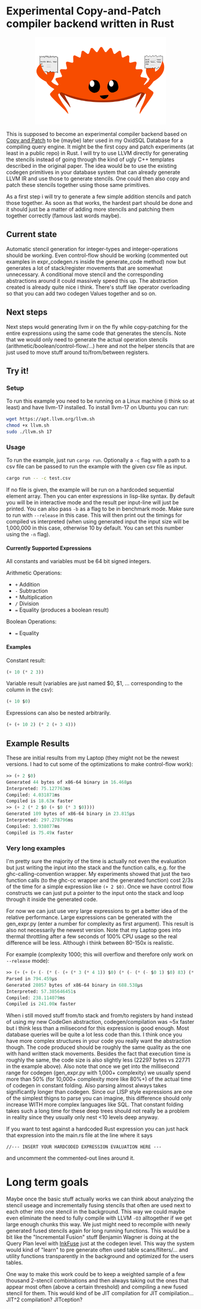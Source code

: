# Experimental Copy-and-Patch compiler backend written in Rust

<p align="center">
    <img src="ferrisjit-portable-min.svg" alt="" width="350px"></img>
</p>


This is supposed to become an experimental compiler backend based on [Copy and Patch](https://fredrikbk.com/publications/copy-and-patch.pdf) to be (maybe) later used in my OxidSQL Database for a compiling query engine. It might be the first copy and patch experiments (at least in a public repo) in Rust. I will try to use LLVM directly for generating the stencils instead of going through the kind of ugly C++ templates described in the original paper. The idea would be to use the existing codegen primitives in your database system that can already generate LLVM IR and use those to generate stencils. One could then also copy and patch these stencils together using those same primitives.

As a first step i will try to generate a few simple addition stencils and patch those together. As soon as that works, the hardest part should be done and it should just be a matter of adding more stencils and patching them together correctly (famous last words maybe).

## Current state

Automatic stencil generation for integer-types and integer-operations should be working. Even control-flow should be working (commented out examples in expr_codegen.rs inside the generate_code method) now but generates a lot of stack/register movements that are somewhat unnecessary. A conditional move stencil and the corresponding abstractions around it could massively speed this up. The abstraction created is already quite nice i think. There's stuff like operator overloading so that you can add two codegen Values together and so on.

## Next steps

Next steps would generating llvm ir on the fly while copy-patching for the entire expressions using the same code that generates the stencils. Note that we would only need to generate the actual operation stencils (arithmetic/boolean/control-flow/...) here and not the helper stencils that are just used to move stuff around to/from/between registers.

## Try it!

### Setup

To run this example you need to be running on a Linux machine (i think so at least) and have llvm-17 installed. To install llvm-17 on Ubuntu you can run:

```bash
wget https://apt.llvm.org/llvm.sh
chmod +x llvm.sh
sudo ./llvm.sh 17
```

### Usage

To run the example, just run `cargo run`. Optionally a `-c` flag with a path to a csv file can be passed to run the example with the given csv file as input. 

```bash
cargo run -- -c test.csv
```

If no file is given, the example will be run on a hardcoded sequential element array. Then you can enter expressions in lisp-like syntax. By default you will be in interactive mode and the result per input-line will just be printed. You can also pass `-b` as a flag to be in benchmark mode. Make sure to run with `--release` in this case. This will then print out the timings for compiled vs interpreted (when using generated input the input size will be 1,000,000 in this case, otherwise 10 by default. You can set this number using the `-n` flag). 

#### Currently Supported Expressions

All constants and variables must be 64 bit signed integers.

Arithmetic Operations:
* `+` Addition
* `-` Subtraction
* `*` Multiplication
* `/` Division
* `=` Equality (produces a boolean result)

Boolean Operations:
* `=` Equality

#### Examples

Constant result:
```lisp
(+ 10 (* 2 3))
```

Variable result (variables are just named $0, $1, ... corresponding to the column in the csv):
```lisp
(+ 10 $0)
```

Expressions can also be nested arbitrarily.
```lisp
(+ (+ 10 2) (* 2 (+ 3 4)))
```

## Example Results

These are initial results from my Laptop (they might not be the newest versions. I had to cut some of the optimizations to make control-flow work):

```lisp
>> (+ 2 $0)
Generated 44 bytes of x86-64 binary in 16.468µs
Interpreted: 75.127763ms
Compiled: 4.031871ms
Compiled is 18.63x faster
>> (+ 2 (* 2 $0 (+ $0 (* 3 $0))))
Generated 109 bytes of x86-64 binary in 23.815µs
Interpreted: 297.278796ms
Compiled: 3.938077ms
Compiled is 75.49x faster
```

### Very long examples

I'm pretty sure the majority of the time is actually not even the evaluation but just writing the input into the stack and the function calls, e.g. for the ghc-calling-convention wrapper. My experiments showed that just the two function calls (to the ghc-cc wrapper and the generated function) cost 2/3s of the time for a simple expression like `(+ 2 $0)`. Once we have control flow constructs we can just put a pointer to the input onto the stack and loop through it inside the generated code. 

For now we can just use very large expressions to get a better idea of the relative performance. Large expressions can be generated with the gen_expr.py (enter a number for complexity as first argument). This result is also not necessarily the newest version. Note that my Laptop goes into thermal throttling after a few seconds of 100% CPU usage so the real difference will be less. Although i think between 80-150x is realistic.

For example (complexity 1000; this will overflow and therefore only work on `--release` mode):

```lisp
>> (+ (+ (+ (- (* (- (+ (* 3 (* 4 1)) $0) (* (- (* (- $0 1) $0) 83) (* (* 2 1) 4))) (- (* (+ (+ (+ 2 4) (+ (- $0 5) (* $0 3))) (+ (* (* $0 5) (- (+ $0 7) (+ 7 3))) (* (+ (* $0 9) (+ (* 5 1) $0)) 1))) (* 1 9)) (- (+ (+ (+ (+ 1 9) $0) (+ (+ (+ 5 (- 8 8)) (* $0 10)) (* (* 4 8) (* $0 10)))) 7) (* (* (* (* (+ (- 10 7) $0) 3) $0) $0) 4)))) (+ (+ (- (- $0 7) (- 1 8)) (- (+ (+ (+ 1 4) (* (- $0 7) (* $0 1))) $0) (+ (- 5 1) (+ (+ $0 (- $0 (* 10 4))) (* 9 1))))) (* (+ $0 8) (+ (- (- $0 3) $0) (* (+ 1 (- (+ $0 4) 58)) (* (+ $0 10) $0)))))) (- (+ (+ (+ (+ (- (* $0 8) 18) $0) (+ (+ (+ (+ (- (* $0 8) $0) $0) $0) (- 3 4)) (- (+ (* (+ (- 9 9) (* 7 2)) (* $0 6)) 8) (+ (* 1 (+ (* $0 6) (+ 10 (- 1 2)))) (* (- $0 5) 2))))) (* (- (+ (+ (- $0 6) (+ (* 2 4) (+ (+ $0 (- $0 2)) 8))) (+ (* 7 7) 3)) $0) (* (* (- 25 (- 1 2)) $0) 3))) (+ (- (- (* (+ 6 10) (* (+ (- $0 8) (- $0 6)) 2)) (+ (- $0 8) $0)) (+ (- (+ (+ (- (+ (* 8 4) (- 10 10)) $0) $0) $0) 60) 8)) (- (+ (- 6 8) (- $0 2)) (* (* 3 1) (- 1 10))))) (+ (+ (+ $0 (+ (+ (+ (- (- (* (* 6 7) 4) (+ (- $0 (- $0 10)) $0)) (- (+ 4 2) (* 9 4))) 6) 10) (- (* (* (* $0 4) 3) (* $0 3)) 10))) (- (* (- 1 6) (- (+ (+ $0 3) (+ (+ $0 10) (+ (+ (+ (+ 10 1) (- 4 6)) (+ (* 8 7) (- $0 4))) (+ (* 8 1) (+ $0 9))))) (+ (+ $0 (+ (+ 2 5) $0)) (+ (+ 8 8) (* 10 3))))) (* (* (+ 6 3) 2) (- $0 10)))) (* (+ (- (+ (+ 10 3) (* $0 1)) (+ $0 5)) (+ (+ (+ (* (* $0 8) (- 2 3)) (* $0 2)) (- (- (- 5 2) (* 3 4)) $0)) (+ (* (- (- 4 9) (- 4 7)) 3) (+ $0 7)))) (* (* (- $0 (- $0 8)) (* $0 7)) 3))))) (- (- (- (+ 4 1) 7) (+ (* (+ (- (+ (* 7 8) 4) 9) (* (- (+ (- 3 7) (* $0 9)) $0) (- $0 (- 2 7)))) $0) 7)) (- (+ (* (+ (- (- (+ (* 4 (+ 5 10)) (+ (+ $0 10) 5)) (* 6 10)) (+ $0 9)) (+ (* (* $0 5) (+ (- $0 10) (+ (* $0 7) (+ (+ (* 9 8) 6) (+ 4 3))))) $0)) (+ (+ (- (* (* 2 (+ (* 9 5) $0)) (+ (* (* 3 3) $0) (* (* $0 2) (+ 8 4)))) (- (+ (- (- 10 10) (* (* $0 2) (+ 5 10))) (+ (+ 4 5) (* $0 (- $0 6)))) (* (+ $0 5) 4))) (* (* (+ 10 (+ 3 5)) (+ (+ (* (* 1 7) $0) $0) $0)) (+ (- (* (+ 3 5) (+ $0 7)) (+ (+ (* $0 9) (* 8 8)) (+ (* $0 4) (+ 6 7)))) (+ $0 7)))) $0)) (+ (* (- (+ (- (- 6 9) (* 5 4)) (* (+ (+ 9 (* 1 5)) 3) (* 1 (* (+ (- $0 7) 9) $0)))) (+ (+ (* (+ $0 3) (* (* (- $0 6) (* 9 3)) $0)) (* (+ 6 (+ (- 22 (+ 10 5)) (* (* 6 10) (* (* $0 3) 1)))) (+ (- $0 10) 8))) (+ 2 2))) (- (+ (+ (+ (- $0 3) (- (+ $0 3) 41)) (- 4 6)) (+ 1 (+ (- (+ $0 (+ $0 10)) 2) (+ $0 (+ $0 9))))) (- 8 1))) (* (+ (+ (+ (* 4 9) 9) (+ (+ 10 7) (- (- 5 6) $0))) (+ (+ (* (+ (- $0 1) $0) (+ (+ (* $0 9) (* 5 2)) (+ (- $0 10) $0))) (- (+ $0 8) (* (* 1 2) (+ 3 6)))) (- (* (+ (- (* (* $0 5) (- (- 8 5) 18)) 63) (- (- $0 6) (- (+ $0 8) 1))) (+ (+ (* $0 (+ 2 4)) (- 23 (* (* (- 22 (+ (- $0 4) $0)) $0) (+ $0 1)))) 4)) (- 44 (+ (+ (* 9 7) (* (+ 8 (- 26 (* $0 10))) $0)) (+ 2 (- (+ $0 3) $0))))))) (+ (- (+ (- $0 6) (* $0 4)) 72) (+ (* (+ 10 6) (- 10 9)) (- (+ 10 2) (* $0 8))))))) (* (- (- (- $0 (* (+ (* (+ 3 8) (- $0 9)) (* $0 2)) (* (+ $0 2) $0))) (- (- $0 9) 88)) 76) (+ (* (* $0 6) (+ (+ (- (* $0 7) (- $0 2)) 6) (+ $0 2))) (- (- 10 1) (* (+ 7 (- 7 10)) (+ (- (- 4 10) 82) $0)))))))) (- (+ (* (- (+ (- 29 (+ $0 1)) (+ (+ (- (* $0 8) (+ 8 7)) $0) (- (* (- $0 9) (+ (- 10 9) (+ 5 3))) (+ (* (+ $0 2) $0) 9)))) (* (+ (- (+ (+ (+ (+ 1 9) (* $0 3)) (* 5 1)) (- (+ (- 3 9) $0) $0)) $0) (* (+ (* (- (- (* 2 2) 39) (* $0 5)) (* $0 9)) (* (* $0 9) (* (+ 6 8) (- (+ (+ (* 7 6) $0) (+ (* (+ (* $0 8) 3) $0) $0)) $0)))) (- (- (* (- $0 2) 3) (- 4 2)) (+ 6 (- (* $0 3) 68))))) (+ (- (- $0 7) (- (+ 2 (- 5 10)) $0)) (+ $0 (+ (- $0 5) (+ 2 (* 4 5))))))) (* (+ $0 (+ (+ (+ (* 7 10) 7) (* (+ $0 10) (* (- (- 7 4) $0) (+ (* $0 2) $0)))) (+ (- (- (* 2 5) $0) 31) 7))) (* (* (- (- (+ $0 5) (- 9 5)) (- (* (* (+ (- $0 9) $0) (- $0 4)) (* (+ (+ (* 2 (+ (+ $0 8) (- (+ 9 2) (- 1 8)))) (* (+ $0 (* 1 8)) 2)) $0) (+ 1 (* 3 7)))) (- (+ (- 20 (* 10 9)) $0) (- $0 3)))) (* 1 (- (* 7 10) (+ 1 (+ $0 2))))) 3))) (- (- (+ (+ (- 65 (- (* 10 9) (- $0 1))) (- $0 (- (- (- 5 4) (+ (* $0 6) (+ $0 10))) (* (+ (* 2 (+ $0 5)) (* 4 8)) (- 14 (* $0 9)))))) (* (+ (- (+ (* (- 3 6) (- $0 (* (+ (- 4 10) 8) (+ $0 4)))) $0) (* 5 3)) (- (- (* (- 1 5) (- 5 8)) $0) (+ (* (+ (- 4 1) (+ 2 7)) (- (+ $0 (- (- 6 1) $0)) (+ $0 5))) (+ $0 7)))) (+ (+ (- 5 9) 2) (+ (+ $0 (+ $0 4)) 7)))) (+ (+ (+ (+ (+ (- (+ (+ (+ $0 7) 2) (- (+ (* (- 6 3) $0) (* (+ 6 8) $0)) $0)) (+ (+ $0 (+ 8 6)) (+ 5 (+ 5 1)))) (- (+ 1 1) $0)) (+ (+ (+ 4 5) (+ $0 8)) (+ (- (+ (* 1 (- (+ 5 6) (+ (- $0 8) $0))) (+ 3 (* 8 4))) (* (- $0 6) (+ (* 5 4) 7))) (+ (+ (+ $0 (- (- 8 3) (* 7 8))) (+ (- (+ (* 9 10) 6) (- (- 2 10) (- (+ (+ $0 4) $0) (+ (* 9 7) 2)))) (+ $0 (* 4 6)))) 3)))) (* (+ (+ (* (* (+ (- $0 5) (* $0 4)) (+ (* $0 6) 5)) (+ (+ (+ 10 8) (* $0 4)) $0)) (+ (- (- $0 8) 87) (* 7 6))) 2) (+ (- (+ (- $0 (* 4 9)) (- $0 (* $0 4))) (+ (+ (+ (* 4 5) (* $0 7)) (- (+ (+ $0 1) 8) $0)) (- (+ (+ (- (* $0 10) $0) 8) (+ (* $0 2) (- 1 8))) 91))) (- (+ (- (- (* (+ (+ $0 (* (+ (* 2 4) (* 2 3)) 2)) (+ 8 (- 5 5))) (- (- 1 8) $0)) (- (+ (+ (+ (+ $0 (- (* 7 1) (+ 9 5))) 10) (- (+ $0 6) (+ 8 1))) (+ 10 2)) $0)) (+ (+ (+ (* 1 (* $0 5)) (- $0 6)) (* (+ (* (+ (+ (- 3 7) (* $0 (+ $0 (+ $0 7)))) 5) (* $0 7)) 8) (* 6 5))) (+ (+ (+ (- $0 3) 7) (- 7 2)) $0))) (- (+ 1 5) (* 8 1))) $0)))) (+ (- (+ (- $0 6) (* (* (* (+ (* (+ (- (- $0 6) 73) (+ 9 (- $0 1))) (+ (- 2 5) 8)) (- (+ (- $0 (- (+ 9 9) $0)) (- 4 4)) (+ $0 5))) (+ (+ $0 7) (- $0 (- 1 8)))) (* $0 (+ $0 (- (- (+ (- $0 5) 1) $0) 100)))) (- (+ $0 3) $0))) (+ (* (- $0 3) (* $0 (+ (* $0 7) $0))) (* (+ (+ (+ (* (+ (+ $0 9) 7) $0) (- (* (+ $0 6) (- (* 9 2) 45)) (- 6 2))) (* (* (* 10 9) $0) (- 8 10))) (+ (* $0 9) (- (+ 5 7) (* $0 6)))) (+ (- 2 4) (* 4 1))))) (* (+ (* (+ (+ (* $0 7) 1) 10) (+ $0 (- 8 1))) (- (* 3 7) (* (* (+ 3 (- 6 7)) (+ 5 2)) $0))) (+ (- (+ (- $0 5) (+ 5 (+ 8 8))) $0) (* (+ (* $0 9) (+ $0 10)) $0))))) (* (* (- (+ $0 (+ 9 (- $0 (* $0 2)))) (* (* $0 4) 4)) (* 1 8)) (* (- (+ (+ (- (* $0 7) $0) (+ (+ 5 9) $0)) (+ 3 10)) (- (+ (+ $0 10) (+ (- (+ (- (+ (- $0 4) (+ 8 6)) 6) 5) (- (+ 5 (* 6 3)) (* (- $0 7) (* 8 3)))) (+ (- 4 1) (+ (+ (* $0 7) (- (- $0 (+ 6 8)) $0)) (* $0 (* 3 7)))))) (- $0 1))) (* (- $0 3) (* (+ (* (* 9 6) (+ (+ $0 9) (* $0 5))) $0) 4)))))) (* (+ 2 (* (* (- (* (+ (+ $0 (+ (- $0 10) (+ (* $0 4) $0))) (* 4 9)) (* $0 (+ (* (* (+ 9 (+ 3 (* $0 3))) 4) 2) (* (- 5 6) 4)))) (* (+ (- (* (* (- 7 4) (+ (+ (- $0 9) $0) (+ (* (- (+ $0 (- 6 2)) 85) 2) (* (* (* 5 10) (- 12 (+ (- (+ $0 1) 56) 1))) $0)))) (* (- 8 9) (- 7 3))) (* (- 78 (+ (+ $0 3) (* $0 7))) $0)) (+ (+ 2 9) (+ $0 8))) (+ (* 1 1) (* (* 1 2) (+ (+ (* 2 8) 6) (* (- $0 6) (+ 5 1))))))) (+ (+ (* $0 3) (- $0 (+ (- (+ 6 (* 7 1)) $0) (+ (- 4 1) (- $0 9))))) (+ (- (+ 2 5) (+ 5 6)) (* 1 (* 5 10))))) (+ (+ (- (+ (+ (- 5 8) (* (- $0 9) (- 10 10))) (+ (- 10 2) 10)) (* $0 5)) (+ $0 (+ 4 10))) 8))) (* (+ (- $0 (+ 3 7)) (- (+ $0 (* 6 10)) (* (- (- 6 5) $0) (+ $0 7)))) (* (* (* (+ (+ (+ $0 2) 5) (+ (+ (- $0 8) 6) 9)) (* (+ (+ $0 (* $0 1)) 8) (+ (+ (- 7 3) 1) (+ 4 (- $0 7))))) (- (* (+ (* $0 3) (- (- 6 2) (- 10 1))) 1) 11)) (+ (- 1 2) (- (* (+ (- $0 1) (* 10 1)) (+ (- (* 4 (+ 5 4)) (* $0 6)) (- 4 4))) (- (+ (* (- 5 4) 4) (* 9 9)) 97)))))))) (+ (+ (- (+ (* (- (+ (* (+ $0 5) $0) $0) 29) (- 7 4)) (+ (* (+ $0 9) (+ $0 7)) $0)) (+ (+ 10 (+ $0 (* 5 10))) (+ (* $0 8) (+ (- (* (+ (- (- $0 6) $0) 1) $0) (- 3 4)) 10)))) (* (+ $0 (- (* $0 6) (* 5 8))) (- (* (+ (+ (- (+ (* $0 1) (* 1 7)) 72) (+ (- (- 14 (* (+ 8 6) (+ 7 8))) (- $0 2)) 1)) (* (* (+ $0 2) 1) (+ 1 8))) 1) (+ (- 1 4) (+ $0 9))))) (* (+ (+ (+ 6 (+ $0 5)) 7) (+ (+ 5 8) 9)) (- (- 8 3) (- (+ (+ 9 (+ 5 (* $0 9))) (- (* $0 8) (* $0 5))) $0))))))
Parsed in 794.459µs
Generated 28057 bytes of x86-64 binary in 688.538µs
Interpreted: 57.385646451s
Compiled: 238.114079ms
Compiled is 241.00x faster
```

When i still moved stuff from/to stack and from/to registers by hand instead of using my new CodeGen abstraction, codegen/compilation was ~5x faster but i think less than a milisecond for this expression is good enough. Most database queries will be quite a lot less code than this. I think once you have more complex
structures in your code you really want the abstraction though. The code produced should be roughly the same quality as the one with hand written stack movements. Besides the fact that execution time is roughly the same, the code size is also slightly less (22297 bytes vs 22771 in the example above). Also note that once we get into the millisecond range for codegen (gen_expr.py with 1,000+ complexity) we usually spend more than 50% (for 10,000+ complexity more like 80%+) of the actual time of codegen in constant folding. Also parsing almost always takes significantly longer than codegen. Since our LISP style expressions are one of the simplest thigns to parse you can imagine, this difference should only increase WITH more complex languages like SQL. That constant folding takes such a long time for these deep trees should not really be a problem in reality since they usually only nest <10 levels deep anyway.

If you want to test against a hardcoded Rust expression you can just hack that expression into the main.rs file at the line where it says 
```                            
//--- INSERT YOUR HARDCODED EXPRESSION EVALUATION HERE ---
```
and uncomment the commented-out lines around it.


# Long term goals

Maybe once the basic stuff actually works we can think about analyzing the stencil useage and incrementally fusing stencils that often are used next to each other into one stencil in the background. This way we could maybe even eliminate the need to fully compile with LLVM `-O3` alltogether if we get large enough chunks this way. We just might need to recompile with newly generated fused stencils again for long running functions. This would be a bit like the "Incremental Fusion" stuff Benjamin Wagner is doing at the Query Plan level with [InkFuse](https://github.com/wagjamin/inkfuse) just at the codegen level. This way the system would kind of "learn" to pre generate often used table scans/filters/... and utility functions transparently in the background and optimized for the users tables.

One way to make this work could be to keep a weighted sample of a few thousand 2-stencil combinations and then always taking out the ones that appear most often (above a certain threshold) and compiling a new fused stencil for them. This would kind of be JIT compilation for JIT comipilation... JIT^2 compilation? JITception?